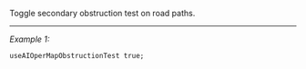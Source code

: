 Toggle secondary obstruction test on road paths.


---
*Example 1:*
```sqf
useAIOperMapObstructionTest true;
```